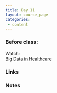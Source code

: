```yaml
---
title: Day 11
layout: course_page
categories:
 - content
---
```


### Before class:

Watch:  
[Big Data in Healthcare](https://www.ted.com/talks/joel_selanikio_the_surprising_seeds_of_a_big_data_revolution_in_healthcare/transcript)

### Links


### Notes

